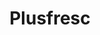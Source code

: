 ---
title: "Plusfresc"
url: /lleida/plusfresc-carrer-de-lhostal-de-la-bordeta/
shop: supermercado
---